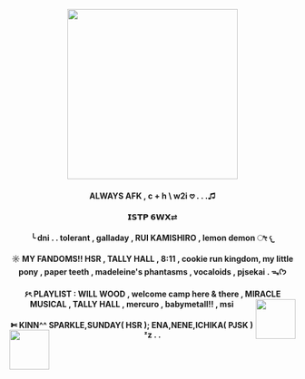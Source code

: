 <p align="center">
      <img width="300" height="300" src="https://imgcdn.sigstick.com/jyLBLdtlCpKgvj2s2LYa/cover-1.thumb256.png">
</p>
<h4 align="center"> ALWAYS AFK , c + h \ w2i 𖹭 . . .♫ 
<h4 align="center">  𝗜𝗦𝗧𝗣 𝟲𝗪𝗫⇄ 
<h4 align="center"> ╰ dni . . tolerant , galladay , RUI KAMISHIRO , lemon demon ೀ 𐔌
<h4 align="center"> ☼ MY FANDOMS!! HSR , TALLY HALL , 8:11 ,  cookie run kingdom, my little pony ,  paper teeth , madeleine's phantasms , vocaloids , pjsekai . ᯓᡣ𐭩
<h4 align="center"> ۶ৎ PLAYLIST : WILL WOOD , welcome camp here & there , MIRACLE MUSICAL , TALLY HALL , mercuro , babymetall!! , msi
<img align="right" width="70" height="70" src="https://static.wikitide.net/projectsekaiwiki/f/f8/Ichika_Casual_chibi.png">
<h4 align="center"> ✄ KINN^^  SPARKLE,SUNDAY( HSR ); ENA,NENE,ICHIKA( PJSK ) ᶻz . . 
<img align="left" width="70" height="70" src="https://i.pinimg.com/736x/18/0e/b9/180eb983454a44084290e0207f8d58a4.jpg">

